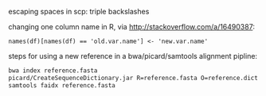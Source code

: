 escaping spaces in scp: triple backslashes

changing one column name in R, via http://stackoverflow.com/a/16490387: 

`names(df)[names(df) == 'old.var.name'] <- 'new.var.name'`

steps for using a new reference in a bwa/picard/samtools alignment pipline:
```bash
bwa index reference.fasta
picard/CreateSequenceDictionary.jar R=reference.fasta O=reference.dict
samtools faidx reference.fasta
```
